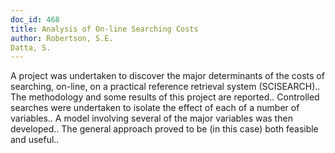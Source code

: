 ```yaml
---
doc_id: 468
title: Analysis of On-line Searching Costs
author: Robertson, S.E.
Datta, S.
---
```


A project was undertaken to discover the major determinants of the costs of 
searching, on-line, on a practical reference retrieval system (SCISEARCH).. The
methodology and some results of this project are reported.. Controlled searches
were undertaken to isolate the effect of each of a number of variables.. A 
model involving several of the major variables was then developed.. The general
approach proved to be (in this case) both feasible and useful..